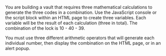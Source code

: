 You are building a vault that requires three mathematical calculations to generate the three codes in a combination. 
Use the JavaScript console or the script block within an HTML page to create three variables. Each variable will be the result of each calculation (three in total). 
The combination of the lock is 10 - 40 - 39. 

You must use three different arithmetic operators that will generate each individual number, then display the combination on the HTML page, or in an alert popup.
